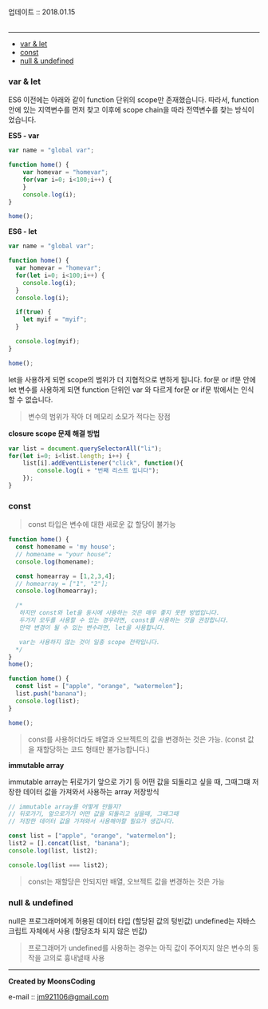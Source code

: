 
<div class="pull-right">  업데이트 :: 2018.01.15 </div><br>

---

<!-- @import "[TOC]" {cmd="toc" depthFrom=1 depthTo=6 orderedList=false} -->
<!-- code_chunk_output -->

* [var & let](#var-let)
* [const](#const)
* [null & undefined](#null-undefined)

<!-- /code_chunk_output -->


### var & let

ES6 이전에는 아래와 같이 function 단위의 scope만 존재했습니다.
따라서, function 안에 있는 지역변수를 먼저 찾고 이후에 scope chain을 따라 전역변수를 찾는 방식이었습니다.

**ES5 - var**
```js
var name = "global var";

function home() {
    var homevar = "homevar";
    for(var i=0; i<100;i++) {
    }
    console.log(i);
}

home();
```

**ES6 - let**
```js
var name = "global var";

function home() {
  var homevar = "homevar";
  for(let i=0; i<100;i++) {
    console.log(i);
  }
  console.log(i);

  if(true) {
    let myif = "myif";
  }

  console.log(myif);
}

home();
```
let을 사용하게 되면 scope의 범위가 더 지협적으로 변하게 됩니다.
for문 or if문 안에 let 변수를 사용하게 되면
function 단위인 var 와 다르게 for문 or if문 밖에서는 인식할 수 없습니다.
> 변수의 범위가 작아 더 메모리 소모가 적다는 장점

**closure scope 문제 해결 방법**

```js
var list = document.querySelectorAll("li");
for(let i=0; i<list.length; i++) {
    list[i].addEventListener("click", function(){
        console.log(i + "번째 리스트 입니다");
    });
}
```

### const

> const 타입은 변수에 대한 새로운 값 할당이 불가능

```js
function home() {
  const homename = 'my house';
  // homename = "your house";
  console.log(homename);

  const homearray = [1,2,3,4];
  // homearray = ["1", "2"];
  console.log(homearray);

  /*
   하지만 const와 let을 동시에 사용하는 것은 매우 좋지 못한 방법입니다.
   두가지 모두를 사용할 수 있는 경우라면, const를 사용하는 것을 권장합니다.
   만약 변경이 될 수 있는 변수라면, let을 사용합니다.

   var는 사용하지 않는 것이 일종 scope 전략입니다.
  */
}
home();
```

```js
function home() {
  const list = ["apple", "orange", "watermelon"];
  list.push("banana");
  console.log(list);
}

home();
```

> const를 사용하더라도 배열과 오브젝트의 값을 변경하는 것은 가능. (const 값을 재할당하는 코드 형태만 불가능합니다.)


**immutable array**

immutable array는 뒤로가기 앞으로 가기 등 어떤 값을 되돌리고 싶을 때,
그때그떄 저장한 데이터 값을 가져와서 사용하는 array 저장방식

```js
// immutable array를 어떻게 만들지?
// 뒤로가기, 앞으로가기 어떤 값을 되돌리고 싶을때, 그때그때
// 저장한 데이터 값을 가져와서 사용해야할 필요가 생깁니다.

const list = ["apple", "orange", "watermelon"];
list2 = [].concat(list, "banana");
console.log(list, list2);

console.log(list === list2);
```

> const는 재할당은 안되지만 배열, 오브젝트 값을 변경하는 것은 가능

### null & undefined

null은 프로그래머에게 허용된 데이터 타입 (할당된 값의 텅빈값)
undefined는 자바스크립트 자체에서 사용 (할당조차 되지 않은 빈값)

> 프로그래머가 undefined를 사용하는 경우는 아직 값이 주어지지 않은 변수의 동작을 고의로 흉내낼때 사용

---

**Created by MoonsCoding**

e-mail :: jm921106@gmail.com
